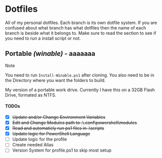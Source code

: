 # Dotfiles
All of my personal dotfiles. Each branch is its own dotfile system. If you are confused about what branch has what dotfiles then the name of each branch is beside what it belongs to. Make sure to read the section to see if you need to run a install script or not.

## Portable *(winable)* - aaaaaaa
> [!NOTE]
> You need to run `Install-Winable.ps1` after cloning. You also need to be in the Directory where you want the folders to build.

My version of a portable work drive. Currently I have this on a 32GB Flash Drive, formated as NTFS.

#### TODOs
- [X] ~~Update and/or Change Environment Variables~~
- [X] ~~Edit and Change Modules path to .\\.conf\powershell\modules~~
- [X] ~~Read and automaticly run ps1 files in .\scripts~~
- [X] ~~Update logic for PowerShell Language~~
- [ ] Update logic for the profile
- [ ] Create needed Alias
- [ ] Version System for profile.ps1 to skip most setup